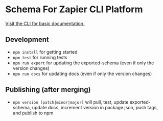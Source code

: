 # Schema For Zapier CLI Platform

[Visit the CLI for basic documentation.](https://www.npmjs.com/package/zapier-platform-cli)

## Development

- `npm install` for getting started
- `npm test` for running tests
- `npm run export` for updating the exported-schema (even if only the version changes)
- `npm run docs` for updating docs (even if only the version changes)

## Publishing (after merging)

- `npm version [patch|minor|major]` will pull, test, update exported-schema, update docs, increment version in package.json, push tags, and publish to npm
